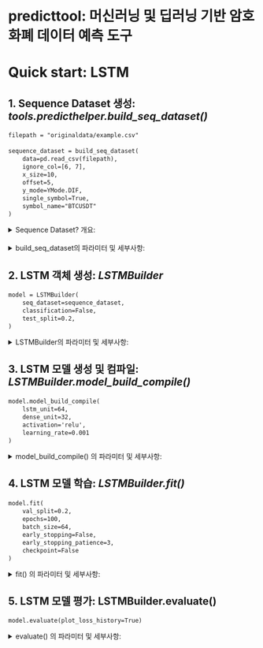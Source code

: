 predicttool: 머신러닝 및 딥러닝 기반 암호화폐 데이터 예측 도구
===
  
# Quick start: LSTM

## 1. Sequence Dataset 생성: *tools.predicthelper.build_seq_dataset()*

```
filepath = "originaldata/example.csv"

sequence_dataset = build_seq_dataset(
    data=pd.read_csv(filepath),
    ignore_col=[6, 7],
    x_size=10,
    offset=5,
    y_mode=YMode.DIF,
    single_symbol=True,
    symbol_name="BTCUSDT"
)
```

<details>
<summary>
Sequence Dataset? 개요:
</summary>

### Sequence Dataset
Many-To-One 형태 LSTM 모델 입력으로 사용되는 데이터 구조입니다.

Features 가 3개인 2차원 데이터의 x_size=3, offset=1인 시퀀스 데이터셋을 만들 때 그림 예시: 
![sequence_dataset](../docs/img/sequence_dataset.png)

위 그림을 바탕으로 x_size=**3**, offset=**1** 인 시퀀스 데이터셋을 만든다는 것을 일반 문장으로 표현하면:
>**3분** 간의 *x* 데이터를 기반으로 **1분** 이후의 *y*를 예측하기 위한 데이터셋을 구성한다.

로 볼수 있습니다.

<br/>

### Output[0]- Sequence dataset X: 
Sequence dataset *x*의 Shape는 **(데이터셋 길이, x_size, Feature 개수) 형태의 3차원 numpy array**이며,   
아래와 같은 다른 형태는 모델 학습 시 사용하기 적합하지 않습니다. e.g.
- **2차원 numpy array 요소**로 이루어진 **1차원 numpy array**(내부적으로 3차원 numpy array 와 다르게 인식합니다.)
-  **pandas DataFrame** 등.  


<br/>

### Output[1]- Sequence dataset Y:
Sequence dataset *y*의 Shape는 **(데이터셋 길이, 1) 형태의 2차원 numpy array**이며, 이때 단일 값만을 예측하는 본 프로그램의 특성상 **(데이터셋 길이)** 의 **1차원 numpy array**로도 *y*의 표현이 가능하나,<br/> keras의 LSTM 모델은 Many-To-Many 모델, 즉 다수의 *x*데이터를 기반으로 다수의 *y*데이터를 예측하는 방식 또한 지원하여 이 방식과의 **입력 일관성을 위하여 2차원 numpy array로 표현**하게 됩니다.
</details>
<br/>

<details>
<summary>
build_seq_dataset의 파라미터 및 세부사항:  
</summary>

|파라미터|설명|기본값|필수|
|---|---|---|---|
|data|저장된 원본 데이터 csv 파일을 pd.read_csv 함수를 통해 읽은 DataFrame|None|Y|
|ignore_col|원본 데이터로부터 무시할 특정 열 번호를 설정합니다. |None|N|
|x_size|*y* 예측을 위한 *x*의 이전 데이터 포함 크기입니다, 자세한 내용은 Sequence Dataset 개요를 참고. |5|N|
|offset|*x* 데이터 기준으로 offset 만큼 더 이후의 *y*를 예측합니다. 자세한 내용은 Sequence Dataset 개요를 참고.|5|N|
|param_index|LSTM 모델 구성과 무관한 feature를 제외한 나머지 index의 범위입니다. 일반적으로 *심볼, 날짜, 비정상성 데이터* 등이 이 파라미터로 인하여 제외됩니다.|(4, 19)|N|
|sym_n|원본 데이터의 전체 심볼 개수, 이는 [datacollection/main](../docs/datacollection.md#3-mainpy-실행)의 파라미터 "*top_volume_ticker_length*" 와 일반적으로 동일합니다.|100|N|
|single_symbol|모델이 모든 심볼 데이터에 대해서 한꺼번에 학습하는것이 아닌, 특정 단일 심볼에 대해서 시간적 흐름을 유지하는 데이터셋을 학습하기 위해 특정 심볼의 데이터로만 이루어진 데이터셋을 반환합니다.|True|N
|symbol_name|*single_symbol*이 True일 경우, 데이터셋을 구성할 특정 단일 심볼의 문자열입니다.|None|Y if single_symbol True, else N|
|y_mode|*x* 데이터로 생성된 *y* 데이터의 형식입니다. 사용 가능한 *y_mode*는 아래와 같습니다.<br> 1. *YMode.DIF* : 현재 가격을 이전 가격으로 나눈 뒤 이 변화율(***이하 가격변화율***)을 *y* 데이터로 사용합니다.<br> 2. *YMode.BIN_LIMIT* : 가격변화율을 *bin_criteria* 기준 이진 분류 데이터로 변환합니다.|YMode.DIF|N
|bin_criteria|*y_mode*가 *YMode.BIN_LIMIT* 으로 설정되었을 때, 가격변화율이 이 값 이상이면 Y = 1, 이 값 이하이면 Y = 0 입니다.|1|Y if y_mode YMode.BIN_LIMIT, else N 
</details>

## 2. LSTM 객체 생성: *LSTMBuilder*
```
model = LSTMBuilder(
    seq_dataset=sequence_dataset,
    classification=False,
    test_split=0.2,
)
```
<details>
<summary>
LSTMBuilder의 파라미터 및 세부사항:  
</summary>

|파라미터|설명|기본값|필수|
|---|---|---|---|
|seq_dataset|*build_seq_dataset()* 을 통해 생성된 Sequence dataset| None | Y
|classification| 이진 분류 모델 초기화 여부, **True 로 설정할 경우 이진 분류 모델**로 초기화하며, **False로 설정할 경우 회귀 모델**로 초기화합니다.|False|N|
|test_split|최종 모델 **평가** 시에 사용할 **Test** 데이터의 전체 데이터에서의 비율, 이는 학습 과정에서 **검증**에 사용되는 **Validation** 데이터와는 구분됩니다.|0.2|N|

![train-val-test](../docs/img/train-val-test.png)
</details>

## 3. LSTM 모델 생성 및 컴파일: *LSTMBuilder.model_build_compile()*
```
model.model_build_compile(
    lstm_unit=64,
    dense_unit=32,
    activation='relu',
    learning_rate=0.001
)
```

<details>
<summary>
model_build_compile() 의 파라미터 및 세부사항:  
</summary>

|파라미터|설명|기본값|필수|
|---|---|---|---|
|lstm_unit|LSTM 은닉층 유닛 개수| 64 | N
|dense_unit|*dense* 은닉층 유닛 개수 | 32 | N
|activation|은닉층과 출력층을 연결하는 *dense* 레이어의 활성화 함수| relu | N| 
|lerning_rate|경사하강 알고리즘에서의 가중치, = 학습률 | 0.001|N

<br/>

(lstm_unit=8, dense_unit=4), batch_size=3 파라미터로 구성된 뉴럴 네트워크 다이어그램:<br/>
(여기에서 batch size 는 *x* 원본 데이터 Sample과 무관하며 학습 시 병렬 처리와 관련됩니다.)


![lstm-nn](../docs/img/lstm-nn.png)
</details>

## 4. LSTM 모델 학습: *LSTMBuilder.fit()*

```
model.fit(
    val_split=0.2,
    epochs=100,
    batch_size=64,
    early_stopping=False,
    early_stopping_patience=3,
    checkpoint=False
)
```
<details>
<summary>
fit() 의 파라미터 및 세부사항:  
</summary>

참고: [Keras Model Training API: fit()](https://keras.io/api/models/model_training_apis/#fit-method)

|파라미터|설명|기본값|필수|
|---|---|---|---|
|val_split|학습 과정에서 Train data를 학습한 모델의 손실 감소가 실제 데이터에서도 유의미하게 적용될 수 있는지 검증하는 목적으로 사용되는 데이터의 비율, =*validation_split*|0.2|N|
|epochs|모델 학습 반복 횟수, 입력된 전체 데이터를 학습했을 경우 반복 횟수는 '1' 증가합니다.|100|N|
|batch_size|한 번의 가중치와 편향 업데이트 과정에서 동시에 입력될 샘플 수. | 64| N|
|early_stopping|각 *epoch* 검증 데이터를 통해 모델의 성능을 평가하고, 이 성능이 더 이상 증가하지 않을 경우 학습을 종료합니다.|False|N
|early_stopping_patience|*early_stopping* 파라미터에서, 몇 번의 학습에 걸쳐서 더 이상 성능이 증가하지 않을 경우 학습을 종료할지 결정합니다. |3| Y if early_stopping True, else N|
|checkpoint|각 *epoch* 마다 검증 데이터를 통해 모델의 성능을 평가하고, 성능이 이 학습에서 가장 높다면, 해당 모델을 *checkpoint/best_lstm_model{time}.keras* 파일로 저장합니다.|False|N

<br/>
</details>


## 5. LSTM 모델 평가: LSTMBuilder.evaluate()

```
model.evaluate(plot_loss_history=True)
```

<details>
<summary>
evaluate() 의 파라미터 및 세부사항:  
</summary>

|파라미터|설명|기본값|필수|
|---|---|---|---|
|plot_loss_history|학습 과정에서의 학습 데이터 손실률, 검증 데이터 손실률의 epoch 진행에 따른 변화를 그래프로 확인합니다.|True|N|

<br>

### 출력: 
[predicttool/result](../predicttool/result/) 위치에 예측 및 평가 결과 csv 파일이 생성되며 여기에는 손실률, 평가 지표와 그 수치도 같이 포함됩니다.<br/> 실제 파일 예시는 다음과 같습니다:
|y_test|y_test를 모델이 예측한 데이터|예측 모델 손실률|평가 지표 1|평가 지표 x|...|
|---|---|---|---|---|---|
|y1|y1|loss:0.027|mae:0.042|...|
|y2|y2||||
|y3|y3|
|...|...|

<br/>
</details>